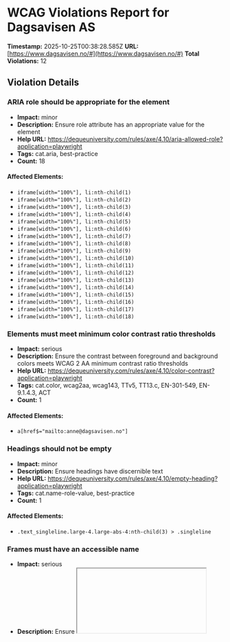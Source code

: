 # WCAG Violations Report for Dagsavisen AS

**Timestamp:** 2025-10-25T00:38:28.585Z
**URL:** [https://www.dagsavisen.no/#](https://www.dagsavisen.no/#)
**Total Violations:** 12

## Violation Details

### ARIA role should be appropriate for the element

- **Impact:** minor
- **Description:** Ensure role attribute has an appropriate value for the element
- **Help URL:** https://dequeuniversity.com/rules/axe/4.10/aria-allowed-role?application=playwright
- **Tags:** cat.aria, best-practice
- **Count:** 18

#### Affected Elements:

- `iframe[width="100%"], li:nth-child(1)`
- `iframe[width="100%"], li:nth-child(2)`
- `iframe[width="100%"], li:nth-child(3)`
- `iframe[width="100%"], li:nth-child(4)`
- `iframe[width="100%"], li:nth-child(5)`
- `iframe[width="100%"], li:nth-child(6)`
- `iframe[width="100%"], li:nth-child(7)`
- `iframe[width="100%"], li:nth-child(8)`
- `iframe[width="100%"], li:nth-child(9)`
- `iframe[width="100%"], li:nth-child(10)`
- `iframe[width="100%"], li:nth-child(11)`
- `iframe[width="100%"], li:nth-child(12)`
- `iframe[width="100%"], li:nth-child(13)`
- `iframe[width="100%"], li:nth-child(14)`
- `iframe[width="100%"], li:nth-child(15)`
- `iframe[width="100%"], li:nth-child(16)`
- `iframe[width="100%"], li:nth-child(17)`
- `iframe[width="100%"], li:nth-child(18)`

### Elements must meet minimum color contrast ratio thresholds

- **Impact:** serious
- **Description:** Ensure the contrast between foreground and background colors meets WCAG 2 AA minimum contrast ratio thresholds
- **Help URL:** https://dequeuniversity.com/rules/axe/4.10/color-contrast?application=playwright
- **Tags:** cat.color, wcag2aa, wcag143, TTv5, TT13.c, EN-301-549, EN-9.1.4.3, ACT
- **Count:** 1

#### Affected Elements:

- `a[href$="mailto:anne@dagsavisen.no"]`

### Headings should not be empty

- **Impact:** minor
- **Description:** Ensure headings have discernible text
- **Help URL:** https://dequeuniversity.com/rules/axe/4.10/empty-heading?application=playwright
- **Tags:** cat.name-role-value, best-practice
- **Count:** 1

#### Affected Elements:

- `.text_singleline.large-4.large-abs-4:nth-child(3) > .singleline`

### Frames must have an accessible name

- **Impact:** serious
- **Description:** Ensure <iframe> and <frame> elements have an accessible name
- **Help URL:** https://dequeuniversity.com/rules/axe/4.10/frame-title?application=playwright
- **Tags:** cat.text-alternatives, wcag2a, wcag412, section508, section508.22.i, TTv5, TT12.d, EN-301-549, EN-9.4.1.2
- **Count:** 3

#### Affected Elements:

- `#offer_e28d7915cf6198783b9c-0`
- `#offer_e28d7915cf6198783b9c-0, iframe`
- `iframe[width="100%"]`

### Heading levels should only increase by one

- **Impact:** moderate
- **Description:** Ensure the order of headings is semantically correct
- **Help URL:** https://dequeuniversity.com/rules/axe/4.10/heading-order?application=playwright
- **Tags:** cat.semantics, best-practice
- **Count:** 7

#### Affected Elements:

- `.t56.tm39.tertiary`
- `.border-side-bottom.mobile_border-side-bottom.desktop-space-outsideTop-none:nth-child(23) > .t42.tm21`
- `.t22.tm21`
- `.t33`
- `.tm32.t42`
- `.has-row-header.bg-quaternary.color_mobile_bg-quaternary > .t40`
- `.border-side-bottom.mobile_border-side-bottom.desktop-space-outsideTop-none:nth-child(41) > .t42.tm21`

### Images must have alternative text

- **Impact:** critical
- **Description:** Ensure <img> elements have alternative text or a role of none or presentation
- **Help URL:** https://dequeuniversity.com/rules/axe/4.10/image-alt?application=playwright
- **Tags:** cat.text-alternatives, wcag2a, wcag111, section508, section508.22.a, TTv5, TT7.a, TT7.b, EN-301-549, EN-9.1.1.1, ACT
- **Count:** 4

#### Affected Elements:

- `#offer_e28d7915cf6198783b9c-0, img`
- `li:nth-child(1) > a > img[loading="lazy"]`
- `li:nth-child(2) > a > img[loading="lazy"]`
- `li:nth-child(3) > a > img[loading="lazy"]`

### Landmarks should have a unique role or role/label/title (i.e. accessible name) combination

- **Impact:** moderate
- **Description:** Ensure landmarks are unique
- **Help URL:** https://dequeuniversity.com/rules/axe/4.10/landmark-unique?application=playwright
- **Tags:** cat.semantics, best-practice
- **Count:** 1

#### Affected Elements:

- `.mainMenu`

### Links must have discernible text

- **Impact:** serious
- **Description:** Ensure links have discernible text
- **Help URL:** https://dequeuniversity.com/rules/axe/4.10/link-name?application=playwright
- **Tags:** cat.name-role-value, wcag2a, wcag244, wcag412, section508, section508.22.a, TTv5, TT6.a, EN-301-549, EN-9.2.4.4, EN-9.4.1.2, ACT
- **Count:** 3

#### Affected Elements:

- `#offer_e28d7915cf6198783b9c-0, a`
- `a[href="/kultur/hjernetrim/9901219"]`
- `a[data-lab-text_color_desktop=""]`

### <ul> and <ol> must only directly contain <li>, <script> or <template> elements

- **Impact:** serious
- **Description:** Ensure that lists are structured correctly
- **Help URL:** https://dequeuniversity.com/rules/axe/4.10/list?application=playwright
- **Tags:** cat.structure, wcag2a, wcag131, EN-301-549, EN-9.1.3.1
- **Count:** 1

#### Affected Elements:

- `iframe[width="100%"], ul`

### All page content should be contained by landmarks

- **Impact:** moderate
- **Description:** Ensure all page content is contained by landmarks
- **Help URL:** https://dequeuniversity.com/rules/axe/4.10/region?application=playwright
- **Tags:** cat.keyboard, best-practice
- **Count:** 76

#### Affected Elements:

- `h1`
- `#notice-10025696 > .content > h2`
- `time[datetime="2025-10-24T19:50:44.000Z"]`
- `div[title="Canada stopper tollkampanje"] > h2`
- `time[datetime="2025-10-24T19:06:23.000Z"]`
- `div[title="Funn av bly i tamponger"] > h2`
- `time[datetime="2025-10-24T18:43:56.000Z"]`
- `div[title="Jemen: Sju FN-ansatte pågrepet"] > h2`
- `time[datetime="2025-10-24T18:38:02.000Z"]`
- `div[title="Coop tilbakekaller tzatziki"] > h2`
- `time[datetime="2025-10-24T17:50:05.000Z"]`
- `div[title="Dømt for å ha voldtatt kona"] > h2`
- `time[datetime="2025-10-24T17:22:40.000Z"]`
- `#notice-10025588 > .content > h2`
- `time[datetime="2025-10-24T17:15:19.000Z"]`
- `#notice-10025578 > .content > h2`
- `time[datetime="2025-10-24T16:46:03.000Z"]`
- `#notice-10025572 > .content > h2`
- `time[datetime="2025-10-24T16:04:56.000Z"]`
- `#notice-10025571 > .content > h2`
- `time[datetime="2025-10-24T16:04:17.000Z"]`
- `div[title="Seks drept i amerikansk angrep"] > h2`
- `time[datetime="2025-10-24T13:32:20.000Z"]`
- `div[title="Oslofjordtunnelen åpen igjen"] > h2`
- `time[datetime="2025-10-24T16:00:33.000Z"]`
- `#notice-10025038 > .content > h2`
- `#notice-10025038 > .content > .meta`
- `#notice-10024987 > .content > h2`
- `#notice-10024987 > .content > .meta`
- `#notice-10024891 > .content > h2`
- `#notice-10024891 > .content > .meta`
- `div[title="Nye siktelser mot Arne Bye"] > h2`
- `div[title="Nye siktelser mot Arne Bye"] > .meta`
- `div[title="Westlife kommer til Norge"] > h2`
- `div[title="Westlife kommer til Norge"] > .meta`
- `#notice-10023881 > .content > h2`
- `time[datetime="2025-10-23T18:42:37.000Z"]`
- `div[title="Trump skal møte Xi neste uke"] > h2`
- `time[datetime="2025-10-23T18:18:12.000Z"]`
- `#notice-10023833 > .content > h2`
- `time[datetime="2025-10-23T18:17:37.000Z"]`
- `.row.large-12.small-12:nth-child(2)`
- `.row.large-12.small-12:nth-child(3)`
- `.row.large-12.small-12:nth-child(4)`
- `#offer_e28d7915cf6198783b9c-0, div[ng-show="!terminalError"]`
- `.row.large-12.small-12:nth-child(7)`
- `.row.large-12.small-12:nth-child(8)`
- `.bg-quaternary.color_mobile_bg-quaternary.hasContentPadding:nth-child(9)`
- `.row.large-12.small-12:nth-child(11)`
- `.bg-quaternary.color_mobile_bg-quaternary.hasContentPadding:nth-child(12)`
- `.border-side-top.mobile_border-side-top.border-bg-quaternary:nth-child(13)`
- `.row.large-12.small-12:nth-child(14)`
- `.articlescroller-header`
- `.count_4`
- `.row.large-12.small-12:nth-child(17)`
- `.t56.tm39.tertiary`
- `.count_1`
- `.t53.tm35.headline`
- `article[data-instance="10024353"]`
- `.row.large-12.small-12:nth-child(21)`
- `.border-side-top.mobile_border-side-top.border-bg-quaternary:nth-child(22)`
- `.border-side-bottom.mobile_border-side-bottom.desktop-space-outsideTop-none:nth-child(23)`
- `.has-row-header.bg-tertiary.color_mobile_bg-tertiary`
- `.bg-quaternary.color_mobile_bg-quaternary.hasContentPadding:nth-child(26)`
- `.mobile_no_border_color.bg-tertiary.color_mobile_bg-tertiary`
- `.color_mobile_no_bg_color.row.large-12`
- `.border-side-top.mobile_border-side-top.has-row-header:nth-child(31)`
- `.row.large-12.small-12:nth-child(32)`
- `.border-side-top.mobile_border-side-top.has-row-header:nth-child(33)`
- `.bg-quaternary.color_mobile_bg-quaternary.hasContentPadding:nth-child(34)`
- `.row.large-12.small-12:nth-child(36)`
- `.bg-quaternary.color_mobile_bg-quaternary.hasContentPadding:nth-child(37)`
- `.row.large-12.small-12:nth-child(38)`
- `.has-row-header.bg-quaternary.color_mobile_bg-quaternary`
- `.border-side-bottom.mobile_border-side-bottom.desktop-space-outsideTop-none:nth-child(41)`
- `.powered-by`

### [role="img"] elements must have an alternative text

- **Impact:** serious
- **Description:** Ensure [role="img"] elements have alternative text
- **Help URL:** https://dequeuniversity.com/rules/axe/4.10/role-img-alt?application=playwright
- **Tags:** cat.text-alternatives, wcag2a, wcag111, section508, section508.22.a, TTv5, TT7.a, EN-301-549, EN-9.1.1.1, ACT
- **Count:** 2

#### Affected Elements:

- `iframe[width="100%"], .ShareControl__ShareIcon-sc-1pwe6vd-0`
- `iframe[width="100%"], .SubscribeLink__PlusIcon-sc-q4x3v7-0`

### Scrollable region must have keyboard access

- **Impact:** serious
- **Description:** Ensure elements that have scrollable content are accessible by keyboard
- **Help URL:** https://dequeuniversity.com/rules/axe/4.10/scrollable-region-focusable?application=playwright
- **Tags:** cat.keyboard, wcag2a, wcag211, wcag213, TTv5, TT4.a, EN-301-549, EN-9.2.1.1, EN-9.2.1.3
- **Count:** 1

#### Affected Elements:

- `iframe[width="100%"], ul`
